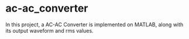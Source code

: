 # ac-ac_converter
In this project, a AC-AC Converter is implemented on MATLAB, along with its output waveform and rms values.
